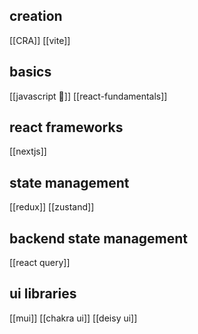## creation 
[[CRA]]
[[vite]]

## basics
[[javascript 💛]]
[[react-fundamentals]]


## react frameworks
[[nextjs]]


## state management
[[redux]]
[[zustand]]


## backend state management
[[react query]]


## ui libraries
[[mui]]
[[chakra ui]]
[[deisy ui]]



